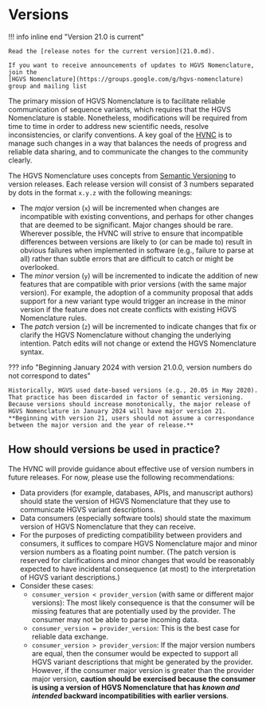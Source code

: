 # Versions

!!! info inline end "Version 21.0 is current"

    Read the [release notes for the current version](21.0.md).

    If you want to receive announcements of updates to HGVS Nomenclature, join the
    [HGVS Nomenclature](https://groups.google.com/g/hgvs-nomenclature) group and mailing list

The primary mission of HGVS Nomenclature is to facilitate reliable communication of sequence variants, which requires that the HGVS Nomenclature is stable.
Nonetheless, modifications will be required from time to time in order to address new scientific needs, resolve inconsistencies, or clarify conventions.
A key goal of the [HVNC](../hvnc.md) is to manage such changes in a way that balances the needs of progress and reliable data sharing, and to communicate the changes to the community clearly.

The HGVS Nomenclature uses concepts from [Semantic Versioning](https://semver.org/) to version releases.
Each release version will consist of 3 numbers separated by dots in the format `x.y.z` with the following meanings:

- The *major* version (`x`) will be incremented when changes are incompatible with existing conventions, and perhaps for other changes that are deemed to be significant.
  Major changes should be rare.
  Wherever possible, the HVNC will strive to ensure that incompatible differences between versions are likely to (or can be made to) result in obvious failures when implemented in software (e.g., failure to parse at all) rather than subtle errors that are difficult to catch or might be overlooked.
- The *minor* version (`y`) will be incremented to indicate the addition of new features that are compatible with prior versions (with the same major version).
  For example, the adoption of a community proposal that adds support for a new variant type would trigger an increase in the minor version if the feature does not create conflicts with existing HGVS Nomenclature rules.
- The *patch* version (`z`) will be incremented to indicate changes that fix or clarify the HGVS Nomenclature without changing the underlying intention.
  Patch edits will not change or extend the HGVS Nomenclature syntax.

??? info "Beginning January 2024 with version 21.0.0, version numbers do not correspond to dates"

    Historically, HGVS used date-based versions (e.g., 20.05 in May 2020).
    That practice has been discarded in factor of semantic versioning.
    Because versions should increase monotonically, the major release of HGVS Nomenclature in January 2024 will have major version 21.
    **Beginning with version 21, users should not assume a correspondance between the major version and the year of release.**

## How should versions be used in practice?

The HVNC will provide guidance about effective use of version numbers in future releases.
For now, please use the following recommendations:

- Data providers (for example, databases, APIs, and manuscript authors) should state the version of HGVS Nomenclature that they use to communicate HGVS variant descriptions.
- Data consumers (especially software tools) should state the maximum version of HGVS Nomenclature that they can receive.
- For the purposes of predicting compatibility between providers and consumers, it suffices to compare HGVS Nomenclature major and minor version numbers as a floating point number.
  (The patch version is reserved for clarifications and minor changes that would be reasonably expected to have incidental consequence (at most) to the interpretation of HGVS variant descriptions.)
- Consider these cases:
    - `consumer_version < provider_version` (with same or different major versions):
      The most likely consequence is that the consumer will be missing features that are potentially used by the provider.
      The consumer may not be able to parse incoming data.
    - `consumer_version = provider_version`:
      This is the best case for reliable data exchange.
    - `consumer_version > provider_version`:
      If the major version numbers are equal, then the consumer would be expected to support all HGVS variant descriptions that might be generated by the provider.
      However, if the consumer major version is greater than the provider major version, **caution should be exercised because the consumer is using a version of HGVS Nomenclature that has *known and intended* backward incompatibilities with earlier versions**.
